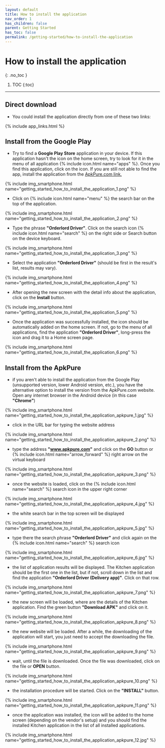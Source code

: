 ```yaml
---
layout: default
title: How to install the application
nav_order: 1
has_children: false
parent: Getting Started
has_toc: false
permalink: /getting-started/how-to-install-the-application
---
```


# How to install the application
{: .no_toc }

1. TOC
{:toc}

---

## Direct download

- You could install the application directly from one of these two links:

{% include app_links.html %}

## Install from the Google Play
- Try to find a **Google Play Store** application in your device. If this application hasn't the icon on the home screen, try to look for it in the menu of all application {% include icon.html name="apps" %}. Once you find this application, click on the icon. If you are still not able to find the app, install the application from the [ApkPure.com link.](#install-from-the-apkpure)

{% include img_smartphone.html name="getting_started_how_to_install_the_application_1.png" %}

- Click on {% include icon.html name="menu" %} the search bar on the top of the application.

{% include img_smartphone.html name="getting_started_how_to_install_the_application_2.png" %}

- Type the phrase **"Orderlord Driver"**. Click on the search icon {% include icon.html name="search" %} on the right side or Search button on the device keyboard.

{% include img_smartphone.html name="getting_started_how_to_install_the_application_3.png" %}

- Select the application **"Orderlord Driver"** (should be first in the result's list, results may vary).

{% include img_smartphone.html name="getting_started_how_to_install_the_application_4.png" %}

- After opening the new screen with the detail info about the application, click on the <span class="text-green-100">**Install**</span> button.

{% include img_smartphone.html name="getting_started_how_to_install_the_application_5.png" %}

- Once the application was successfully installed, the icon should be automatically added on the home screen. If not, go to the menu of all applications, find the application **"Orderlord Driver"**, long-press the icon and drag it to a Home screen page.

{% include img_smartphone.html name="getting_started_how_to_install_the_application_6.png" %}

## Install from the ApkPure
- if you aren't able to install the application from the Google Play (unsupported version, lower Android version, etc.), you have the alternative option to install the version from the ApkPure.com website. Open any internet browser in the Android device (in this case **"Chrome"**)

{% include img_smartphone.html name="getting_started_how_to_install_the_application_apkpure_1.jpg" %}

- click in the URL bar for typing the website address

{% include img_smartphone.html name="getting_started_how_to_install_the_application_apkpure_2.png" %}

- type the address **"www.apkpure.com"** and click on the **GO** button or {% include icon.html name="arrow_forward" %} right arrow on the virtual keyboard

{% include img_smartphone.html name="getting_started_how_to_install_the_application_apkpure_3.png" %}

- once the website is loaded, click on the {% include icon.html name="search" %} search icon in the upper right corner

{% include img_smartphone.html name="getting_started_how_to_install_the_application_apkpure_4.jpg" %}

- the white search bar in the top screen will be displayed

{% include img_smartphone.html name="getting_started_how_to_install_the_application_apkpure_5.jpg" %}

- type there the search phrase **"Orderlord Driver"** and click again on the {% include icon.html name="search" %} search icon 

{% include img_smartphone.html name="getting_started_how_to_install_the_application_apkpure_6.jpg" %}

- the list of application results will be displayed. The Kitchen application should be the first one in the list, but if not, scroll down in the list and find the application **"Orderlord Driver (Delivery app)"**. Click on that row.

{% include img_smartphone.html name="getting_started_how_to_install_the_application_apkpure_7.png" %}

- the new screen will be loaded, where are the details of the Kitchen application. Find the green button <span class="text-green-100">**"Download APK"**</span> and click on it.

{% include img_smartphone.html name="getting_started_how_to_install_the_application_apkpure_8.png" %}

- the new website will be loaded. After a while, the downloading of the application will start, you just need to accept the downloading the file.

{% include img_smartphone.html name="getting_started_how_to_install_the_application_apkpure_9.png" %}

- wait, until the file is downloaded. Once the file was downloaded, click on the file or <span class="text-blue-100">**OPEN**</span> button.

{% include img_smartphone.html name="getting_started_how_to_install_the_application_apkpure_10.png" %}

- the installation procedure will be started. Click on the <span class="text-green-100">**"INSTALL"**</span> button.

{% include img_smartphone.html name="getting_started_how_to_install_the_application_apkpure_11.png" %}

- once the application was installed, the icon will be added to the home screen (depending on the vendor's setup) and you should find the installed Kitchen application in the list of all installed applications.

{% include img_smartphone.html name="getting_started_how_to_install_the_application_apkpure_12.jpg" %}